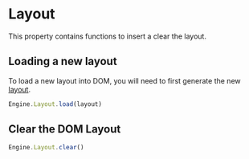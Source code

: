 # Layout
This property contains functions to insert a clear the layout.

## Loading a new layout
To load a new layout into DOM, you will need to first generate the new [layout](layout.md).
```Javascript
Engine.Layout.load(layout)
```

## Clear the DOM Layout
```Javascript
Engine.Layout.clear()
```
